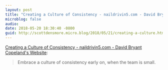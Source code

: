 ```yaml
---
layout: post
title: "Creating a Culture of Consistency - naildrivin5.com - David Bryant Copeland's Website"
microblog: false
audio: 
date: 2018-05-20 18:30:40 -0800
guid: http://scottdensmore.micro.blog/2018/05/21/creating-a-culture.html
---
```

[Creating a Culture of Consistency - naildrivin5.com - David Bryant Copeland's Website](https://naildrivin5.com/blog/2018/05/06/creating-a-culture-of-consistency.html):

> Embrace a culture of consistency early on, when the team is small.
